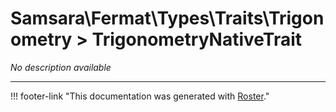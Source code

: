 # Samsara\Fermat\Types\Traits\Trigonometry > TrigonometryNativeTrait

*No description available*



---
!!! footer-link "This documentation was generated with [Roster](https://jordanrl.github.io/Roster/)."